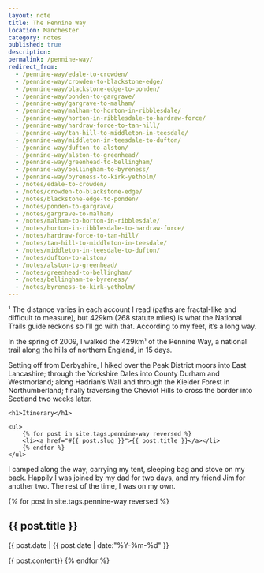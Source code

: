 ```yaml
---
layout: note
title: The Pennine Way
location: Manchester
category: notes
published: true
description:
permalink: /pennine-way/
redirect_from:
  - /pennine-way/edale-to-crowden/
  - /pennine-way/crowden-to-blackstone-edge/
  - /pennine-way/blackstone-edge-to-ponden/
  - /pennine-way/ponden-to-gargrave/
  - /pennine-way/gargrave-to-malham/
  - /pennine-way/malham-to-horton-in-ribblesdale/
  - /pennine-way/horton-in-ribblesdale-to-hardraw-force/
  - /pennine-way/hardraw-force-to-tan-hill/
  - /pennine-way/tan-hill-to-middleton-in-teesdale/
  - /pennine-way/middleton-in-teesdale-to-dufton/
  - /pennine-way/dufton-to-alston/
  - /pennine-way/alston-to-greenhead/
  - /pennine-way/greenhead-to-bellingham/
  - /pennine-way/bellingham-to-byreness/
  - /pennine-way/byreness-to-kirk-yetholm/
  - /notes/edale-to-crowden/
  - /notes/crowden-to-blackstone-edge/
  - /notes/blackstone-edge-to-ponden/
  - /notes/ponden-to-gargrave/
  - /notes/gargrave-to-malham/
  - /notes/malham-to-horton-in-ribblesdale/
  - /notes/horton-in-ribblesdale-to-hardraw-force/
  - /notes/hardraw-force-to-tan-hill/
  - /notes/tan-hill-to-middleton-in-teesdale/
  - /notes/middleton-in-teesdale-to-dufton/
  - /notes/dufton-to-alston/
  - /notes/alston-to-greenhead/
  - /notes/greenhead-to-bellingham/
  - /notes/bellingham-to-byreness/
  - /notes/byreness-to-kirk-yetholm/
---
```


<aside>¹ The distance varies in each account I read (paths are fractal-like and
difficult to measure), but 429km (268 statute miles) is what the National Trails
guide reckons so I’ll go with that. According to my feet, it’s a long
way.</aside>

<p>In the spring of 2009, I walked the 429km¹ of the Pennine Way, a national
trail along the hills of northern England, in 15 days.</p>

<p>Setting off from Derbyshire, I hiked over the Peak District moors into East
Lancashire; through the Yorkshire Dales into County Durham and Westmorland;
along Hadrian’s Wall and through the Kielder Forest in Northumberland; finally
traversing the Cheviot Hills to cross the border into Scotland two weeks
later.</p>

<aside class="sidebox">

    <h1>Itinerary</h1>

    <ul>
        {% for post in site.tags.pennine-way reversed %}
        <li><a href="#{{ post.slug }}">{{ post.title }}</a></li>
        {% endfor %}
    </ul>

</aside>

<p>I camped along the way; carrying my tent, sleeping bag and stove on my back.
Happily I was joined by my dad for two days, and my friend Jim for another two.
The rest of the time, I was on my own.</p>

{% for post in site.tags.pennine-way reversed %}

<h2 id="{{ post.slug }}">{{ post.title }}</h2>
<aside class="stamp">{{  post.date | {{ post.date | date:"%Y-%m-%d" }}</aside>

{{ post.content}}
{% endfor %}
